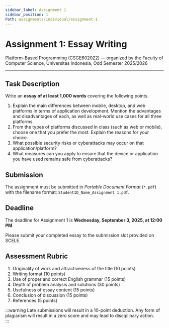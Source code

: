 ```yaml
---
sidebar_label: Assignment 1
sidebar_position: 1
Path: assignments/individual/assignment-1
---
```


# Assignment 1: Essay Writing

Platform-Based Programming (CSGE602022) — organized by the Faculty of Computer Science, Universitas Indonesia, Odd Semester 2025/2026

---

## Task Description

Write an **essay of at least 1,000 words** covering the following points.

1. Explain the main differences between mobile, desktop, and web platforms in terms of application development. Mention the advantages and disadvantages of each, as well as real-world use cases for all three platforms.  
2. From the types of platforms discussed in class (such as web or mobile), choose one that you prefer the most. Explain the reasons for your choice.  
3. What possible security risks or cyberattacks may occur on that application/platform?  
4. What measures can you apply to ensure that the device or application you have used remains safe from cyberattacks?  

## Submission

The assignment must be submitted in *Portable Document Format* (`*.pdf`) with the filename format: `StudentID_Name_Assignment 1.pdf`.

## Deadline

The deadline for Assignment 1 is **Wednesday, September 3, 2025, at 12:00 PM**.

Please submit your completed essay to the submission slot provided on SCELE.

## Assessment Rubric

1. Originality of work and attractiveness of the title (10 points)  
2. Writing format (10 points)  
3. Use of proper and correct English grammar (15 points)  
4. Depth of problem analysis and solutions (30 points)  
5. Usefulness of essay content (15 points)  
6. Conclusion of discussion (15 points)  
7. References (5 points)  

:::warning
Late submissions will result in a 10-point deduction. Any form of plagiarism will result in a zero score and may lead to disciplinary action.  
:::

